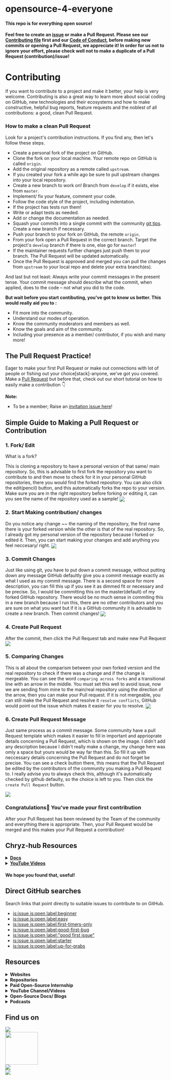 # opensource-4-everyone

#### This repo is for everything open source!

**Feel free to create an [issue](https://github.com/chryz-hub/opensource-4-everyone/issues) or make a Pull Request. Please see our [Contributing file](https://github.com/chryz-hub/opensource-4-everyone/blob/master/CONTRIBUTING.md)
first and our [Code of Conduct](https://github.com/chryz-hub/opensource-4-everyone/blob/master/CODE_OF_CONDUCT.md), before making new commits or opening a Pull Request, we appreciate it!
In order for us not to ignore your effort, please check well not to make a duplicate of a Pull Request (contribution)/issue!**

# Contributing

If you want to contribute to a project and make it better, your help is very welcome. Contributing is also a great way to learn more about social coding on GitHub, new technologies and their ecosystems and how to make constructive, helpful bug reports, feature requests and the noblest of all contributions: a good, clean Pull Request.

### How to make a clean Pull Request

Look for a project's contribution instructions. If you find any, then let's follow these steps.

- Create a personal fork of the project on GitHub.
- Clone the fork on your local machine. Your remote repo on GitHub is called `origin`.
- Add the original repository as a remote called `upstream`.
- If you created your fork a while ago be sure to pull upstream changes into your local repository.
- Create a new branch to work on! Branch from `develop` if it exists, else from `master`.
- Implement/ fix your feature, comment your code.
- Follow the code style of the project, including indentation.
- If the project has tests run them!
- Write or adapt tests as needed.
- Add or change the documentation as needed.
- Squash your commits into a single commit with the community [git tips](https://github.com/chryz-hub/opensource-4-everyone/blob/master/chryz-hub-resources/chryz-hub-docs/git.md). Create a new branch if necessary.
- Push your branch to your fork on GitHub, the remote `origin`.
- From your fork open a Pull Request in the correct branch. Target the project's `develop` branch if there is one, else go for `master`!
- If the maintainer requests further changes just push them to your branch. The Pull Request will be updated automatically.
- Once the Pull Request is approved and merged you can pull the changes from `upstream` to your local repo and delete
  your extra branch(es).

And last but not least: Always write your commit messages in the present tense. Your commit message should describe what the commit, when applied, does to the code – not what you did to the code.

**But wait before you start contibuting, you've got to know us better. This would really aid you to :**

- Fit more into the community.
- Understand our modes of operation.
- Know the community moderators and members as well.
- Know the goals and aim of the community.
- Including your presence as a member/ contributor, if you wish and many more!

## The Pull Request Practice!

Eager to make your first Pull Request or make out connections with lot of people or fishing out your choice[stack]-anyone, we've got you covered. Make a [Pull Request](https://github.com/chryz-hub/opensource-4-everyone/blob/master/My-PR-Contribution-Practice.md) but before that, check out our short tutorial on how to easily make a contribution 👇

**Note:**

- To be a member; Raise an [invitation issue here](https://github.com/chryz-hub/chryz-hub.github.io/issues/new?assignees=&labels=invite+me+to+the+organisation&template=invitation.md&title=Please+invite+me+to+the+GitHub+Community+Organization)!

## Simple Guide to Making a Pull Request or Contribution

### 1. Fork/ Edit

What is a fork?

This is cloning a repository to have a personal version of that same/ main repository.
So, this is advisable to first fork the repository you want to contribute to and then move to check for it in your personal GitHub repositories, there you would find the forked
repository. You can also click the edit(pencil) button, and this automatically forks the repo to your version. Make sure you are in the right repository before forking or editing it, can you see the name of the repository used as a sample!
<img align="center" src="https://github.com/chryz-hub/opensource-4-everyone/blob/master/chryz-hub-resources/chryz-hub-tut-pics/pr-tut-pics/fork1.jpg" />

### 2. Start Making contribution/ changes

Do you notice any change ~~ the naming of the repository, the first name there is your forked version while the other is that of the real repository. So, I already got my personal version of the repository because I forked or edited it. Then, you can start making your changes and add anything you feel neccesary/ right.
<img align="center" src="https://github.com/chryz-hub/opensource-4-everyone/blob/master/chryz-hub-resources/chryz-hub-tut-pics/pr-tut-pics/work2.jpg" />

### 3. Commit Changes

Just like using git, you have to put down a commit message, without putting down any message GitHub defaultly give you a commit message exactly as what I used as my commit message. There is a second space for more description, you can fill this up if you see it as dimmed fit or necessary and be precise. So, I would be committing this on the master(default) of my forked GitHub repository. There would be no much sense in commiting this in a new branch because I run this, there are no other contributors and you are sure on what you want but if it is a GitHub community it is advisable to create a new branch. Then commit changes!
<img align="center" src="https://github.com/chryz-hub/opensource-4-everyone/blob/master/chryz-hub-resources/chryz-hub-tut-pics/pr-tut-pics/worksave3jpg.jpg" />

### 4. Create Pull Request

After the commit, then click the Pull Request tab and make new Pull Request
<img align="center" src="https://github.com/chryz-hub/opensource-4-everyone/blob/master/chryz-hub-resources/chryz-hub-tut-pics/pr-tut-pics/pr-1-4.jpg" />

### 5. Comparing Changes

This is all about the comparism between your own forked version and the real repository to check if there was a change and if the change is mergeable. You can see the word `comparing across forks` and a transitional line with an arrow in the middle. You must set this well to avoid issue, now we are sending from mine to the main/real repository using the direction of the arrow, then you can make your Pull request. If it is not mergeable, you can still make the Pull Request and resolve it `resolve conflicts`, GitHub would point out the issue which makes it easier for you to resolve.
<img align="center" src="https://github.com/chryz-hub/opensource-4-everyone/blob/master/chryz-hub-resources/chryz-hub-tut-pics/pr-tut-pics/pr-2-5.jpg" />

### 6. Create Pull Request Message

Just same process as a commit message. Some community have a pull Request template which makes it easier to fill in important and apprioprate details concerning a Pull Request,
which is shown on the image. I didn't add any description because I didn't really make a change, my change here was omly a space but yours would be way far than this. So fill
it up with neccessary details concerning the Pull Request and do not forget be precise. You can see a check button there, this means that the Pull Request be edited by the contributors of the community you making a Pull Request to. I really advise you to always check this, although it's automatically checked by github defaulty, so the choice is left to you. Then click the `create Pull Request` button.

<img align="center" src="https://github.com/chryz-hub/opensource-4-everyone/blob/master/chryz-hub-resources/chryz-hub-tut-pics/pr-tut-pics/pr-3-6.jpg" />

### Congratulations🎉 You've made your first contribution

After your Pull Request has been reviewed by the Team of the community and everything there is appropriate. Then, your Pull Request would be merged and this makes your Pull Request a contribution!

## Chryz-hub Resources

<details>
<summary>
<strong> <a href="https://github.com/chryz-hub/opensource-4-everyone/tree/master/chryz-hub-resources/chryz-hub-docs"> Docs</a></strong>
</summary>
    <ul>
     <li><a href="https://chryzcodez.hashnode.dev/how-to-make-your-github-profile-readme"> How To Make Your GitHub Profile Readme</a></li>
     <li><a href="https://github.com/chryz-hub/opensource-4-everyone/blob/master/chryz-hub-resources/chryz-hub-docs/membership-visibility.md"> GitHub Membership Visibility Tutorials</a></li>
     <li><a href="https://github.com/chryz-hub/opensource-4-everyone/blob/master/chryz-hub-resources/chryz-hub-docs/anatomy-of-open-source-communities.md"> The Anatomy of Open-Source Projects</a></li>
     <li><a href="https://github.com/chryz-hub/opensource-4-everyone/blob/master/chryz-hub-resources/chryz-hub-docs/git.md"> Basic and Advance Git Tips</a></li>
     <li><a href="https://github.com/chryz-hub/opensource-4-everyone/blob/master/chryz-hub-resources/chryz-hub-docs/starting-open-source.md"> Getting Started With Open-Source</a></li>
     <li><a href="https://github.com/chryz-hub/opensource-4-everyone/blob/master/chryz-hub-resources/chryz-hub-docs/access-open-source-projects.md"> Getting an Open-Source Project to Start Contributing</a></li>
     <li><a href="https://github.com/chryz-hub/opensource-4-everyone/blob/master/chryz-hub-resources/chryz-hub-docs/git-cmd.md"> Git Commands</a></li>
    </ul>
</details>

<details>
<summary>
<strong> <a href="https://www.youtube.com/channel/UCxro6LYOp3pmmuWDPMg-p1Q"> YouTube Videos</a></strong>
</summary>
 <ul>
   <li><a href="https://www.youtube.com/watch?v=91x7KJ1lMHw"> Introduction to Opensource</a></li>
   <li><a href="https://www.youtube.com/watch?v=epPsQ3prWRw&t=6s"> Git and GitHub</a></li>
</ul>
</details>

#### We hope you found that, useful!

## Direct GitHub searches

Search links that point directly to suitable issues to contribute to on GitHub.

- [is:issue is:open label:beginner](https://github.com/issues?q=is%3Aissue+is%3Aopen+label%3Abeginner)
- [is:issue is:open label:easy](https://github.com/issues?q=is%3Aissue+is%3Aopen+label%3Aeasy)
- [is:issue is:open label:first-timers-only](https://github.com/issues?q=is%3Aissue+is%3Aopen+label%3Afirst-timers-only)
- [is:issue is:open label:good-first-bug](https://github.com/issues?q=is%3Aissue+is%3Aopen+label%3Agood-first-bug)
- [is:issue is:open label:"good first issue"](https://github.com/issues?q=is%3Aissue+is%3Aopen+label%3A%22good+first+issue%22)
- [is:issue is:open label:starter](https://github.com/issues?q=is%3Aissue+is%3Aopen+label%3Astarter)
- [is:issue is:open label:up-for-grabs](https://github.com/issues?q=is%3Aissue+is%3Aopen+label%3Aup-for-grabs)

## Resources

<details>
<summary>
<strong> Websites</strong>
</summary>
    <ul>
        <li><a href="https://www.codetriage.com/"> CodeTriage</a></li>
        <li><a href="https://goodfirstissue.dev/"> Good First Issue.dev</a></li>
        <li><a href="http://goodfirstissue.com/"> Good First Issue.com</a></li>
        <li><a href="https://up-for-grabs.net/"> Up-for-grabs</a></li>
        <li><a href="https://www.firsttimersonly.com/"> First timers only</a></li>
        <li><a href="https://firstcontributions.github.io/"> First contributions</a></li>
        <li><a href="https://contributor.ninja/"> Contributor-ninja</a></li>
        <li><a href="https://gauger.io/contrib"> Gauger Site</a></li>
        <li><a href="https://opensauced.pizza/"> Opensauced</a></li>
        <li><a href="https://opensourcefriday.com/"> Open Source Friday</a></li>
        <li><a href="https://24pullrequests.com/"> 24pullrequests</a></li>
        <li><a href="http://issuehub.pro/"> issuehub</a></li>
        <li><a href="http://www.pullrequestroulette.com/"> pullrequestroulette</a></li>
    </ul>
</details>

<details>
<summary>
<strong> Repositories</strong>
</summary>
    <ul>
       <li><a href="https://github.com/MunGell/awesome-for-beginners"> Awesome First PR Opportunities</a></li>
       <li><a href="https://github.com/eddiejaoude/book-open-source-tips">Open Source Tips</a></li>
       <li><a href="https://github.com/github/opensource.guide">Open Source Guides</a></li>
       <li><a href="https://github.com/18F/open-source-guide">18F Open Source Style Guide</a></li>
       <li><a href="https://github.com/discord/discord-open-source">Open Source Communities on Discord</a></li>
       <li><a href="https://github.com/github/opensourcefriday">Open Source Friday</a></li>
       <li><a href="https://github.com/open-source-ideas/open-source-ideas">Open Source Ideas</a></li>
       <li><a href="https://github.com/mvillaloboz/open-source-cs-degree">The Open-Source Computer Science Degree</a></li>
       <li><a href="https://github.com/shainakrumme/open-source-handbook"> Open Source Handbook</a></li>
       <li><a href="https://github.com/tapaswenipathak/Getting-Started-With-Contributing-to-Open-Sources"> Getting Started With Contributing to Open Sources</a></li>
       <li><a href="https://github.com/open-sauced/open-sauced"> open-sauced</a></li>
       <li><a href="https://github.com/firstcontributions/first-contributions"> first-contributions</a></li>
       <li><a href="https://github.com/explore/"> Explore Github</a></li>
       <li><a href="https://github.com/larymak/Python-project-Scripts"> Python Projects Script</a></li>
       <li><a href="https://github.com/mazipan/hello-open-source">Hello Open Source</a></li>
       <li><a href="https://github.com/pinax"> Pinax Project</a></li>
       <li> <a href ="https://github.com/ForrestKnight/open-source-cs">The Open Source Computer Science Degree</a></li>
       <li> <a href ="https://github.com/freeCodeCamp/how-to-contribute-to-open-source">How to contribute to open source</a></li>
       <li> <a href ="https://github.com/danthareja/contribute-to-open-source">Contribute to Open Source</a></li>
   </ul>
</details>

<details>
<summary>
<strong> Paid Open-Source Internship </strong>
</summary>
    <ul>
       <li> <a href ="https://summerofcode.withgoogle.com/"> Google Summer of Codes</a></li>
       <li> <a href ="https://www.outreachy.org/"> Outreachy</a></li>
       <li> <a href ="https://developers.google.com/season-of-docs"> Google Season of Docs</a></li>
       <li> <a href ="https://wikimediafoundation.org/news/tag/internship/"> Wikimedia Internship</a></li>
   </ul>
</details>

<details>
<summary>
<strong> YouTube Channel/Videos </strong>
</summary>
    <ul>
       <li> <a href ="https://youtube.com/c/eddiejaoude">Eddie Jaoude's YouTube Channel</a></li>
       <li> <a href ="https://youtube.com/c/opensourceway">Opensource.com's YouTube Channel</a></li>
       <li> <a href ="https://youtube.com/c/GoogleOpenSource">Google Open Source's YouTube Channel</a></li>
       <li> <a href ="https://www.youtube.com/watch?v=Zlu3QvuwruY">All Things Open's YouTube channel</a></li>
       <li> <a href ="https://youtu.be/yzeVMecydCE">Complete Guide to Open Source - How to Contribute</a></li>
       <li> <a href ="https://youtu.be/kP-rEaamgHM">Tips for contributing to Open Source with Github</a></li>
       <li> <a href ="https://youtu.be/pASY8b8QWcs">Level Up as an Open Source Contributor</a></li>
       <li> <a href ="https://youtu.be/b_e-Uzag31w">Getting Into Open Source for Fun & Profit</a></li>
       <li> <a href ="https://www.youtube.com/watch?v=6mtPPkKchcQ">How open source has made me and the stuff I make better</a></li>
       <li> <a href ="https://www.youtube.com/watch?v=OGeoH-sqePE">Building The Open Source Community We Want</a></li>
       <li> <a href ="https://www.youtube.com/watch?v=zCJyiBu12Jw">Managing an Open Source Project</a></li>
       <li> <a href ="https://www.youtube.com/watch?v=jKI1Kj5VXqE">Managing an Open Source Project - UtahJS</a></li>
       <li> <a href ="https://www.youtube.com/watch?v=Zlu3QvuwruY">Open Sourcing Your Stuff</a></li>
       <li> <a href ="https://www.youtube.com/watch?v=k6KcaMffxac">Contributing to Open Source on GitHub for beginners</a></li>
       <li> <a href ="https://youtu.be/uzxcILudFWM">Pieter Hintjens - Building Open Source Communities</a></li>
       <li> <a href ="https://youtu.be/c6b6B9oN4Vg">Contributing to Open Source for the first time</a></li>
       <li> <a href ="https://youtu.be/3HqN-YS8eso">Getting started with Open Source & GitHub</a></li>
       <li> <a href ="https://www.youtube.com/watch?v=MT6M_sqAuZo">How to Open Source Like a Pro</a></li>
       <li> <a href ="https://www.youtube.com/watch?v=GbqSvJs-6W4">How To Get Started With Open Source</a></li>
       <li> <a href ="https://www.youtube.com/watch?v=DnvhWAx2I7A">How to Contribute to Open Source Projects</a></li>
       <li> <a href ="https://www.youtube.com/watch?v=Tq4RZ-JH6aM">How to start with Open Source software contributions</a></li>
       <li> <a href ="https://www.youtube.com/watch?v=RHETubkhjY8&list=PLR0CKdeR_FyscaxEksDVXc4UQvlOFLYS6&t=0s">Complete Guide to Open Source Contributions</a></li>
       <li> <a href ="https://www.youtube.com/watch?v=Y5HIJeR9hk0">Get started with Open Source</a></li>
   </ul>
</details>

<details>
<summary>
<strong> Open-Source Docs/ Blogs </strong>
</summary>
    <ul>
       <li> <a href ="https://docs.github.com/en/github/getting-started-with-github/finding-ways-to-contribute-to-open-source-on-github"> GitHub docs for open source</a></li>
       <li> <a href ="https://opensource.guide/how-to-contribute/"> GitHub open souce guide</a></li>
       <li> <a href ="https://stackoverflow.blog/2020/08/03/getting-started-with-contributing-to-open-source/"> Getting started with contributing to open source</a></li>
       <li> <a href ="https://www.digitalocean.com/community/tutorials/how-to-contribute-to-open-source-getting-started-with-git"> How To Contribute To Open Source: Getting Started With Git</a></li>
       <li> <a href ="https://www.digitalocean.com/community/tutorials/how-to-maintain-open-source-software-projects"> How To Maintain Open-Source Software Projects</a></li>
       <li> <a href ="https://opensource.guide/how-to-contribute/#a-checklist-before-you-contribute"> How to Contribute to Open Source</a></li>
       <li> <a href ="https://yourfirstpr.github.io/"> Your First PR</a></li>
       <li> <a href ="https://ololade.hashnode.dev/series/beginners-guide-to-open-source-contribution"> Beginner's Guide to Open Source Contribution</a></li>
       <li> <a href ="https://dev.to/denicmarko/make-your-first-open-source-contribution-4b0n">Make your first open-source contribution</a></li>
       <li> <a href ="https://readwrite.com/2014/10/10/open-source-diversity-how-to-contribute/"> How To Get Started In Open Source</a></li>
       <li> <a href ="https://producingoss.com/en/evaluating-oss-projects.html"> Evaluating Open Source Projects</a></li>
       <li> <a href ="https://www.freecodecamp.org/news/a-beginners-very-bumpy-journey-through-the-world-of-open-source-4d108d540b39/"> A Beginner’s Very Bumpy Journey Through The World of Open Source</a></li>
       <li> <a href ="https://www.freecodecamp.org/news/how-to-contribute-to-open-source-projects-beginners-guide/"> How to Contribute to Open Source Projects – A Beginner's Guide</a></li>
       <li> <a href ="https://dev.to/sigje/contribute-beyond-code-open-source-for-everyone-593j"> Contribute Beyond Code: Open Source for Everyone</a></li>
       <li> <a href ="https://www.freecodecamp.org/news/ultimate-owners-guide-to-open-source/"> How to Be a Good Open Source Project Owner – The Ultimate Guide</a></li>
       <li> <a href ="https://www.freecodecamp.org/news/the-ultimate-guide-to-open-source/"> The Ultimate Guide to Open Source</a></li>
       <li> <a href ="https://www.freecodecamp.org/news/why-you-should-start-contributing-to-open-source-software-right-now/"> Why You Should Start Contributing to Open Source Software Right Now</a></li>
       <li> <a href ="https://www.freecodecamp.org/news/how-to-choose-and-care-for-a-secure-open-source-project/"> How to Choose and Care for a Secure Open Source Project</a></li>
       <li> <a href ="https://www.freecodecamp.org/news/what-is-great-about-developing-open-source-and-what-is-not/"> The Pros and Cons of Open Source Software Development</a></li>
       <li> <a href ="https://www.freecodecamp.org/news/the-definitive-guide-to-contributing-to-open-source-900d5f9f2282/"> The Definitive Guide to Contributing to Open Source</a></li>
       <li> <a href ="https://opensource.guide/starting-a-project/"> Starting an Open Source Project</a></li>
       <li> <a href ="https://kentcdodds.com/blog/how-getting-into-open-source-has-been-awesome-for-me"> How getting into Open Source has been awesome for me</a></li>
       <li> <a href ="https://kentcdodds.com/blog/open-source-stamina"> Open Source Stamina</a></li>
       <li> <a href ="https://kentcdodds.com/blog/building-the-open-source-community-we-want"> Building the Open Source Community We Want</a></li>
       <li> <a href ="https://kentcdodds.com/blog/how-i-learn-an-open-source-codebase"> How I learn an Open Source Codebase</a></li>
       <li> <a href ="https://kentcdodds.com/blog/introducing-how-to-contribute-to-open-source"> Introducing: How to Contribute to Open Source</a></li>
       <li> <a href ="https://kentcdodds.com/blog/what-open-source-project-should-i-contribute-to"> What open source project should I contribute to?</a></li>
       <li> <a href ="https://egghead.io/courses/how-to-contribute-to-an-open-source-project-on-github"> How to Contribute to an Open Source Project on GitHub</a></li>
       <li> <a href ="https://kentcdodds.com/blog/first-timers-only"> First Timers Only</a></li>
       <li> <a href ="https://ben.balter.com/2015/11/23/why-open-source/"> Why open source?</a></li>
       <li> <a href ="https://ben.balter.com/2017/11/10/twelve-tips-for-growing-communities-around-your-open-source-project/"> Twelve tips for growing communities around your open source project</a></li>
       <li> <a href ="https://ben.balter.com/2015/03/08/open-source-best-practices-internal-collaboration/"> Five best practices in open source: internal collaboration</a></li>
       <li> <a href ="https://ben.balter.com/2015/03/17/open-source-best-practices-external-engagement/"> Five best practices in open source: external engagement</a></li>
       <li> <a href ="https://ben.balter.com/2017/11/28/everything-an-open-source-maintainer-might-need-to-know-about-open-source-licensing/"> Everything an open source maintainer might need to know about open source licensing</a></li>
       <li> <a href ="https://ben.balter.com/2016/08/01/why-you-shouldnt-write-your-own-open-source-license/"> Why you shouldn’t write your own open source license</a></li>
       <li> <a href ="https://medium.com/rocknnull/self-taught-software-engineers-why-open-source-is-important-to-us-fe2a3473a576"> Self-taught Software Developers: Why Open Source is important to us</a></li>
       <li> <a href ="https://dev.to/captainsafia/so-you-wanna-open-source-a-project-eh-5779"> So you wanna open source a project, eh?</a></li>
       <li> <a href ="https://www.saluki.tech/2021/06/16/making-a-game-with-open-source-tools/"> Making a game with Open-Source tools</a></li>
       <li> <a href ="https://www.errietta.me/blog/open-source/"> Why I love contributing to open source software</a></li>
       <li> <a href ="https://opensource.guide/best-practices/"> Best Practices for Maintainers
       </a></li>
       <li> <a href ="https://medium.com/@kenjagan/what-does-open-source-even-mean-p5-js-edition-98c02d354b39"> What Does “Open Source” Even Mean?</a></li>
       <li> <a href ="https://lord.io/oss-tips/"> TIPS FOR NEW OPEN SOURCE MAINTAINERS</a></li>
       <li> <a href ="https://krausefx.com/blog/scaling-open-source-communities"> Scaling Open Source Communities</a></li>
       <li> <a href ="https://github.blog/2016-03-15-kindly-closing-pull-requests/"> Kindly Closing Pull Requests</a></li>
       <li> <a href ="https://www.jeffgeerling.com/blog/2016/why-i-close-prs-oss-project-maintainer-notes"> Why I close PRs (OSS project maintainer notes)</a></li>
       <li> <a href ="https://danielbachhuber.com/2016/06/26/my-condolences-youre-now-the-maintainer-of-a-popular-open-source-project/"> My condolences, you’re now the maintainer of a popular open source project</a></li>
       <li> <a href ="https://medium.com/@nayafia/what-success-really-looks-like-in-open-source-2dd1facaf91c#.pbieg7stv"> What success really looks like in open source</a></li>
       <li> <a href ="https://taskwarrior.org/docs/advice.html"> Advice To Open Source Project Contributors</a></li>
       <li> <a href ="https://taskwarrior.org/docs/first_time.html"> How to become an Open Source Contributor</a></li>
       <li> <a href ="https://opensource.guide/getting-paid/"> Getting Paid for Open Source Work</a></li>
       <li> <a href ="https://rubygarage.org/blog/how-contribute-to-open-source-projects"> How to Contribute to Open Source Project</a></li>
       <li> <a href ="https://www.upgrad.com/blog/tag/open-source-projects/"> Open Source Projects</a></li>
       <li> <a href ="https://www.upgrad.com/blog/tag/open-source-project-ideas/"> Open Source Project Ideas</a></li>
       <li> <a href ="https://daily.dev/blog/how-to-contribute-to-open-source-projects-as-a-beginner"> How To Contribute To Open-Source Projects As A Beginner</a></li>
       <li> <a href ="https://www.upgrad.com/blog/open-source-projects-for-beginners/">Top 8 Open Source Projects for Beginners To Try in 2021</a></li>
       <li> <a href ="https://www.upgrad.com/blog/open-source-repositories-github/">Top 12 Most Popular Open Source Repositories on GitHub[2021]</a></li>
       <li> <a href ="https://meghapathak.tech/5-steps-for-making-your-first-open-source-contribution">5 Steps For Making Your First Open Source Contribution</a></li>
   </ul>
</details>

<details>
<summary>
<strong> Podcasts</strong>
</summary>
    <ul>
        <li><a href="https://podcasts.google.com/feed/aHR0cHM6Ly9jaGFuZ2Vsb2cuY29tL3BvZGNhc3QvZmVlZA?ep=14"> The Changelog: Software Development, Open Source</a></li>
        <li><a href="https://podcasts.google.com/feed/aHR0cHM6Ly9vcGVuc291cmNldW5kZXJkb2dzLmNvbS9mZWVkLw?ep=14"> Open Source Underdogs</a></li>
        <li><a href="https://podcasts.google.com/feed/aHR0cHM6Ly9wb2RjYXN0Lm9wZW5zYXAuaW5mby9vcGVuLXNvdXJjZS13YXkvZmVlZC9tcDMv?ep=14"> The Open Source Way</a></li>
        <li><a href="https://podcasts.google.com/feed/aHR0cHM6Ly9zb2Z0d2FyZWVuZ2luZWVyaW5nZGFpbHkuY29tL2NhdGVnb3J5L29wZW4tc291cmNlL2ZlZWQv?ep=14"> Open Source – Software Engineering Daily</a></li>
        <li><a href="https://podcasts.google.com/feed/aHR0cHM6Ly9hbmNob3IuZm0vcy8xZjQ0NTg4MC9wb2RjYXN0L3Jzcw?ep=14"> FINOS Open Source in Finance Podcast</a></li>
        <li><a href="https://podcasts.google.com/feed/aHR0cHM6Ly9mZWVkcy5wb2RldGl6ZS5jb20vcnNzLy1tUmxFdmJ6dQ?ep=14"> The Craft Of Open Source</a></li>
        <li><a href="https://podcasts.google.com/feed/aHR0cHM6Ly9mZWVkLnBvZGJlYW4uY29tL3BlcmNvbmEvZmVlZC54bWw?ep=14"> Percona's HOSS Talks FOSS: The Open Source Database Podcast</a></li>
        <li><a href="https://podcasts.google.com/feed/aHR0cDovL29wZW5zb3VyY2VzeXN0ZW1wb2RjYXN0LnZmLmlvL2ZlZWQv?sa=X&ved=0CCIQ27cFahcKEwjIjrfEqbjxAhUAAAAAHQAAAAAQAg"> Open Source System Podcast</a></li>
        <li><a href="https://podcasts.google.com/feed/aHR0cHM6Ly9mZWVkcy5maXJlc2lkZS5mbS9zdXN0YWluL3Jzcw?sa=X&ved=0CDIQ27cFahcKEwjIjrfEqbjxAhUAAAAAHQAAAAAQAg"> Sustain</a></li>
        <li><a href="https://podcasts.google.com/feed/aHR0cHM6Ly93d3cuc3ByZWFrZXIuY29tL3Nob3cvNDQyMTMyNC9lcGlzb2Rlcy9mZWVk?sa=X&ved=0CDMQ27cFahcKEwjIjrfEqbjxAhUAAAAAHQAAAAAQAg"> Scotland Open Source</a></li>
        <li><a href="https://podcasts.google.com/feed/aHR0cHM6Ly9hbmNob3IuZm0vcy80ZjU1MzQ0MC9wb2RjYXN0L3Jzcw?sa=X&ved=0CD4Q27cFahcKEwjIjrfEqbjxAhUAAAAAHQAAAAAQAg"> Creators and Consumers of Open Source</a></li>
    </ul>
</details>

## Find us on

<a href="https://discord.gg/c6RhGwcP5b"><img src="https://img.shields.io/badge/Discord-7289DA?style=for-the-badge&logo=discord&logoColor=white"><br>
<a href="https://github.com/chryz-hub"><img src="https://img.shields.io/badge/GitHub-100000?style=for-the-badge&logo=github&logoColor=white" width="102px"></a><br>
<a href="https://youtube.com/channel/UCxro6LYOp3pmmuWDPMg-p1Q"><img src="https://img.shields.io/badge/YouTube-FF0000?style=for-the-badge&logo=youtube&logoColor=white"></a><br>
<a href="https://twitter.com/ChryzHub"><img src="https://img.shields.io/twitter/url?label=twitter&logo=twitter&style=for-the-badge&url=https%3A%2F%2Ftwitter.com%2FChryzHub"></a>

